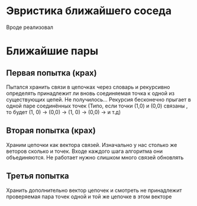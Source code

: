 # Эвристика ближайшего соседа
Вроде реализовал
# Ближайшие пары

## Первая попытка (крах)
Пытался хранить связи в цепочках через словарь и рекурсивно определять принадлежит ли вновь соединяемая точка к одной из существующих цепей. Не получилось...
Рекурсия бесконечно прыгает в одной паре соединённых точек (Типо, если точки (1,0) и (0,0) связаны , то будет (1, 0) ->  (0,0) -> (1, 0) ->  (0,0) ->  и т.д)
## Вторая попытка (крах)
Храним цепочки как вектора связей. Изначально у нас столько же веторов сколько и точек. Входе каждого шага алгоритма они объединяются.
Не работает нужно слишком много связей обновлять
## Третья попытка
Хранить дополнительно вектор цепочек и смотреть не принадлежит проверяемая пара точек одной и той же цепочке в этом векторе